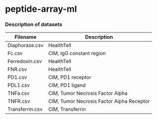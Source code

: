 # peptide-array-ml

### Description of datasets
| Filename        | Description                               |
|-----------------|-------------------------------------------|
| Diaphorase.csv  | HealthTell                                |
| Fc.csv          | CIM, IgG constant region                  |
| Ferredoxin.csv  | HealthTell                                |
| FNR.csv         | HealthTell                                |
| PD1.csv         | CIM, PD1 receptor                         |
| PDL1.csv        | CIM, PD1 ligand                           |
| TNFa.csv        | CIM, Tumor Necrosis Factor Alpha          |
| TNFR.csv        | CIM, Tumor Necrosis Factor Alpha Receptor |
| Transferrin.csv | CIM, Transferrin                          |